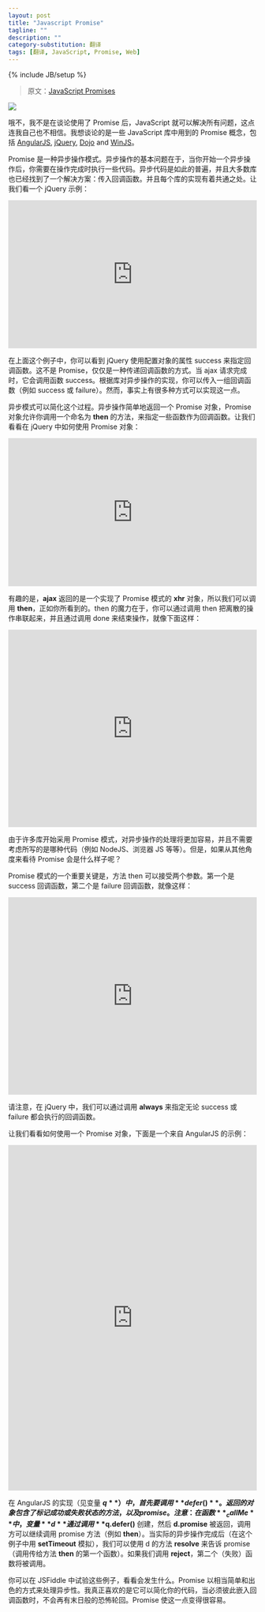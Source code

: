 ```yaml
---
layout: post
title: "Javascript Promise"
tagline: ""
description: ""
category-substitution: 翻译
tags: [翻译, JavaScript, Promise, Web]
---
```

{% include JB/setup %}

> 原文：[JavaScript Promises](http://wildermuth.com/2013/8/3/JavaScript_Promises)

![](http://wildermuth.com/images/pinky-promise_2.jpg)

<!-- No I am not talking the promise that JavaScript will fix everything if you use it. I don't even believe that ;) I am talking about the concept of a promise object that several JavaScript libraries use (including [AngularJS](http://angularjs.org/), [jQuery](http://jquery.com/), [Dojo](http://dojotoolkit.org/) and [WinJS](http://msdn.microsoft.com/en-us/library/windows/apps/br229773.aspx)). -->
哦不，我不是在谈论使用了 Promise 后，JavaScript 就可以解决所有问题，这点连我自己也不相信。我想谈论的是一些 JavaScript 库中用到的 Promise 概念，包括 [AngularJS](http://angularjs.org/), [jQuery](http://jquery.com/), [Dojo](http://dojotoolkit.org/) and [WinJS](http://msdn.microsoft.com/en-us/library/windows/apps/br229773.aspx)。

[AngularJS]: http://angularjs.org/
[jQuery]: http://jquery.com/
[Dojo]: http://dojotoolkit.org/
[WinJS]: http://msdn.microsoft.com/en-us/library/windows/apps/br229773.aspx

<!-- A promise is a pattern for handling asynchronous operations. The problem is that essentially when you start an asynchronous operation, you need to execute some code as the operation is completed. Asynchronous code is so common that most libraries have found a solution for passing in callbacks. But there is little commonality to how each libraries does this. Let's take jQuery as an example: -->
Promise 是一种异步操作模式。异步操作的基本问题在于，当你开始一个异步操作后，你需要在操作完成时执行一些代码。异步代码是如此的普遍，并且大多数库也已经找到了一个解决方案：传入回调函数。并且每个库的实现有着共通之处。让我们看一个 jQuery 示例：

<iframe style="width: 100%" height="300" src="http://jsfiddle.net/cuXqF/embedded/" frameborder="0" width="100%" allowfullscreen="allowfullscreen"></iframe>

<!-- In this example you can see the jQuery uses the success property of the settings object to specify the callback. This isn't a promise but a way to pass in the callback functions. When the ajax call is complete, it calls the success function. Depending on the library that uses asynchronous operations, you might pass in a set of callbacks (e.g. for success or failure). There are a ton of ways to accomplish this. -->
在上面这个例子中，你可以看到 jQuery 使用配置对象的属性 success 来指定回调函数。这不是 Promise，仅仅是一种传递回调函数的方式。当 ajax 请求完成时，它会调用函数 success。根据库对异步操作的实现，你可以传入一组回调函数（例如 success 或 failure）。然而，事实上有很多种方式可以实现这一点。

<!-- The promise pattern sets out to simplify this process. The asynchronous operation simply returns an object called a promise. The promise allows you to call a method called **then** that let's you specify the function(s) to use as the callbacks. Let's see how to consume a promise using jQuery as an example: -->
异步模式可以简化这个过程。异步操作简单地返回一个 Promise 对象，Promise 对象允许你调用一个命名为 **then** 的方法，来指定一些函数作为回调函数。让我们看看在 jQuery 中如何使用 Promise 对象：

<iframe style="width: 100%" height="300" src="http://jsfiddle.net/FDg6d/embedded/" frameborder="0" width="100%" allowfullscreen="allowfullscreen"></iframe>

<!-- What is interesting here, is that the object that **ajax** returns is the **xhr** object which implements the promise pattern so we can call **then** as seen here. The power of the call to then is that you can chain them by calling then for discrete operations and completing the operation with a call to done as shown here: -->
有趣的是，**ajax** 返回的是一个实现了 Promise 模式的 **xhr** 对象，所以我们可以调用 **then**，正如你所看到的。then 的魔力在于，你可以通过调用 then 把离散的操作串联起来，并且通过调用 done 来结束操作，就像下面这样：

<iframe style="width: 100%" height="400" src="http://jsfiddle.net/kWrpq/embedded/" frameborder="0" width="100%" allowfullscreen="allowfullscreen"></iframe>

<!-- Because many libraries are starting to take on the promise pattern, handling asynchronous operations should be easier no matter what code you're writing (e.g. NodeJS, in-browser JS, etc.). But what does a promise look like from the other side? -->
由于许多库开始采用 Promise 模式，对异步操作的处理将更加容易，并且不需要考虑所写的是哪种代码（例如 NodeJS、浏览器 JS 等等）。但是，如果从其他角度来看待 Promise 会是什么样子呢？

<!-- One important key to the pattern is that the then function can accept two functions. The first is for the success callback; the second for the failure callback like so: -->
Promise 模式的一个重要关键是，方法 then 可以接受两个参数。第一个是 success 回调函数，第二个是 failure 回调函数，就像这样：

<iframe style="width: 100%" height="400" src="http://jsfiddle.net/SwzkK/embedded/" frameborder="0" width="100%" allowfullscreen="allowfullscreen"></iframe>

<!-- Notice that in jQuery we're using a call to **always** to specify that we want to be called whether the success or failure was called. -->
请注意，在 jQuery 中，我们可以通过调用 **always** 来指定无论 success 或 failure 都会执行的回调函数。

<!-- Let's see how using a promise looks. Here is an example from AngularJS: -->
让我们看看如何使用一个 Promise 对象，下面是一个来自 AngularJS 的示例：

<iframe style="width: 100%" height="700" src="http://jsfiddle.net/s35B9/embedded/" frameborder="0" width="100%" allowfullscreen="allowfullscreen"></iframe>

<!-- AngularJS uses an implementation (see the **$q** variable) that is started with a call to **defer()**.  This returns an object that contains ways to mark a successful or failure condition as well as the promise itself. Notice that in the **_callMe** function the **d** variable is created by calling **$q.defer()** then the **d.promise** is returned from the function so that the caller can call the promise methods (e.g. **then**). When the actual asynchronous operation is performed (in this case mocked up as a **setTimeout** call), we can use the **resolve** method on the defer'd object to tell the promise that we completed successfully (and therefore call the first function in the **then** method below). If we were to call **reject**, the second method (the failure call) would be called instead. -->
在 AngularJS 的实现（见变量 **$q**）中，首先要调用 **defer()**。返回的对象包含了标记成功或失败状态的方法，以及 promise。注意：在函数 **_callMe** 中，变量 **d** 通过调用 **$q.defer()** 创建，然后 **d.promise** 被返回，调用方可以继续调用 promise 方法（例如 **then**）。当实际的异步操作完成后（在这个例子中用 **setTimeout** 模拟），我们可以使用 d 的方法 **resolve** 来告诉 promise（调用传给方法 **then** 的第一个函数）。如果我们调用 **reject**，第二个（失败）函数将被调用。

<!-- You can play with these examples in JSFiddle and see what you can make happen. Promises are a really simple and cool way to handle asynchronicity. What I really like about it is that it simplifies your code (so that you don't have the triangle of doom when you have to nest callback functions inside each other. This makes it easy. -->
你可以在 JSFiddle 中试验这些例子，看看会发生什么。Promise 以相当简单和出色的方式来处理异步性。我真正喜欢的是它可以简化你的代码，当必须彼此嵌入回调函数时，不会再有末日般的恐怖轮回。Promise 使这一点变得很容易。


